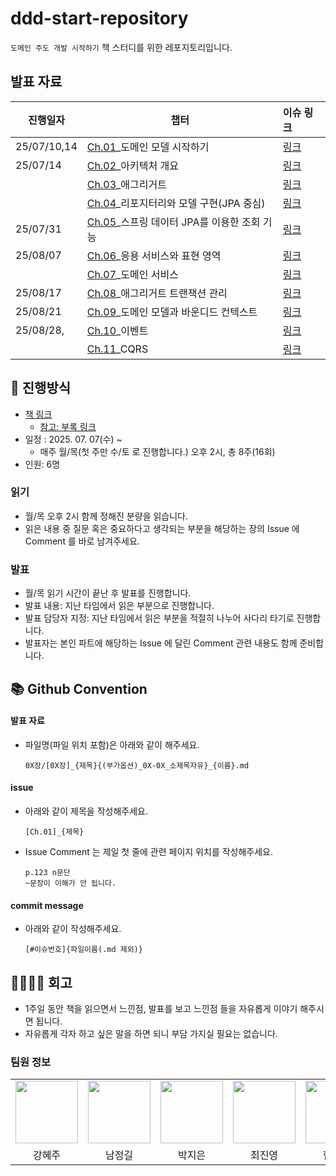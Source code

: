 # ddd-start-repository
`도메인 주도 개발 시작하기` 책 스터디를 위한 레포지토리입니다.

## 발표 자료
| 진행일자       | 챕터                     | 이슈 링크   |
|------------|------------------------|:--------|
| 25/07/10,14 | [Ch.01](#)_도메인 모델 시작하기 | [링크](https://github.com/HI-dle/ddd-start-repository/issues/2) |
| 25/07/14   | [Ch.02](#)_아키텍처 개요 | [링크](https://github.com/HI-dle/ddd-start-repository/issues/3) |
|            | [Ch.03](#)_애그리거트 | [링크](https://github.com/HI-dle/ddd-start-repository/issues/4) |
|            | [Ch.04](#)_리포지터리와 모델 구현(JPA 중심) | [링크](https://github.com/HI-dle/ddd-start-repository/issues/5) |
| 25/07/31   | [Ch.05](#)_스프링 데이터 JPA를 이용한 조회 기능 | [링크](https://github.com/HI-dle/ddd-start-repository/issues/6) |
| 25/08/07   | [Ch.06](#)_응용 서비스와 표현 영역 | [링크](https://github.com/HI-dle/ddd-start-repository/issues/7) |
|            | [Ch.07](#)_도메인 서비스 | [링크](https://github.com/HI-dle/ddd-start-repository/issues/8) |
| 25/08/17   | [Ch.08](#)_애그리거트 트랜잭션 관리 | [링크](https://github.com/HI-dle/ddd-start-repository/issues/9) |
| 25/08/21   | [Ch.09](#)_도메인 모델과 바운디드 컨텍스트 | [링크](https://github.com/HI-dle/ddd-start-repository/issues/10) |
| 25/08/28,  | [Ch.10](#)_이벤트 | [링크](https://github.com/HI-dle/ddd-start-repository/issues/11) |
|            | [Ch.11](#)_CQRS | [링크](https://github.com/HI-dle/ddd-start-repository/issues/12) |

## 📜 진행방식
- [책 링크](https://product.kyobobook.co.kr/detail/S000001810495)
  - [참고: 부록 링크](https://github.com/madvirus/ddd-start2)
- 일정 : 2025. 07. 07(수) ~
  - 매주 월/목(첫 주만 수/토 로 진행합니다.) 오후 2시, 총 8주(16회)
- 인원: 6명

### 읽기
- 월/목 오후 2시 함께 정해진 분량을 읽습니다.
- 읽은 내용 중 질문 혹은 중요하다고 생각되는 부분을 해당하는 장의 Issue 에 Comment 를 바로 남겨주세요.

### 발표
- 월/목 읽기 시간이 끝난 후 발표를 진행합니다.
- 발표 내용: 지난 타임에서 읽은 부분으로 진행합니다.
- 발표 담당자 지정: 지난 타임에서 읽은 부분을 적절히 나누어 사다리 타기로 진행합니다.
- 발표자는 본인 파트에 해당하는 Issue 에 달린 Comment 관련 내용도 함께 준비합니다.

## 📚 Github Convention

#### 발표 자료
- 파일명(파일 위치 포함)은 아래와 같이 해주세요.
  ```
  0X장/[0X장]_{제목}{(부가옵션)_0X-0X_소제목자유}_{이름}.md
  ```

#### issue
- 아래와 같이 제목을 작성해주세요.
  ```
  [Ch.01]_{제목}
  ```
- Issue Comment 는 제일 첫 줄에 관련 페이지 위치를 작성해주세요.
  ```
  p.123 n문단
  ~문장이 이해가 안 됩니다.
  ```

#### commit message
- 아래와 같이 작성해주세요.
  ```
  [#이슈번호]{파일이름(.md 제외)}
  ```

## 👨‍👩‍👧‍👦 회고

- 1주일 동안 책을 읽으면서 느낀점, 발표를 보고 느낀점 들을 자유롭게 이야기 해주시면 됩니다.
- 자유롭게 각자 하고 싶은 말을 하면 되니 부담 가지실 필요는 없습니다.

### 팀원 정보
<table>
    <tr>
        <td align="center">
            <a href="https://github.com/hyezuu"><img  width="100px" src="https://avatars.githubusercontent.com/u/147456219?v=4" /></a>
        </td>
        <td align="center">
            <a href="https://github.com/letsgilit"><img  width="100px" src="https://avatars.githubusercontent.com/u/106720000?v=4" /></a>
        </td>
        <td align="center">
            <a href="https://github.com/je-pa"><img width="100px" src="https://avatars.githubusercontent.com/u/76720692?v=4" /></a>
        </td>
        <td align="center">
            <a href="https://github.com/cchoijjinyoung"><img  width="100px" src="https://avatars.githubusercontent.com/u/68311264?v=4" /></a>
        </td>
        <td align="center">
            <a href="https://github.com/hanjihoon03"><img  width="100px" src="https://avatars.githubusercontent.com/u/163777923?v=4" /></a>
        </td>
        <td align="center">
            <a href="https://github.com/HanaHww2"><img  width="100px" src="https://avatars.githubusercontent.com/u/62924471?v=4" /></a>
        </td>
    </tr>
    <tr>
        <td align="center">강혜주</td>
        <td align="center">남정길</td>
        <td align="center">박지은</td>
        <td align="center">최진영</td>
        <td align="center">한지훈</td>
        <td align="center">황하온</td>
    </tr>
</table>
